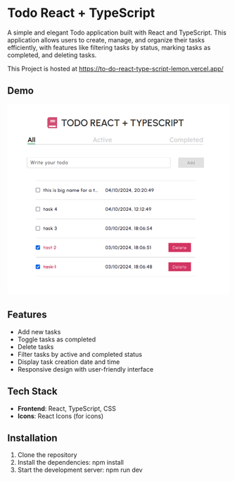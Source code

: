 # Todo React + TypeScript

A simple and elegant Todo application built with React and TypeScript. This application allows users to create, manage, and organize their tasks efficiently, with features like filtering tasks by status, marking tasks as completed, and deleting tasks.

This Project is hosted at https://to-do-react-type-script-lemon.vercel.app/

## Demo

![To Do Project](startingPage.png)

## Features

- Add new tasks
- Toggle tasks as completed
- Delete tasks
- Filter tasks by active and completed status
- Display task creation date and time
- Responsive design with user-friendly interface

## Tech Stack

- **Frontend**: React, TypeScript, CSS
- **Icons**: React Icons (for icons)

## Installation

1. Clone the repository
2. Install the dependencies: npm install
3. Start the development server: npm run dev